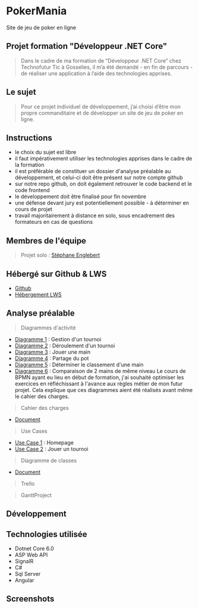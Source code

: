 # PokerMania

Site de jeu de poker en ligne

## Projet formation "Développeur .NET Core"

> Dans le cadre de ma formation de “Développeur .NET Core” chez Technofutur Tic à Gosselies, il
> m’a été demandé - en fin de parcours - de réaliser une application à l’aide des technologies
> apprises.

## Le sujet

> Pour ce projet individuel de développement, j’ai choisi d’être mon propre commanditaire et de
> développer un site de jeu de poker en ligne.

## Instructions

- le choix du sujet est libre
- il faut impérativement utiliser les technologies apprises dans le cadre de la formation
- il est préférable de constituer un dossier d'analyse préalable au développement, et celui-ci doit être présent sur notre compte github
- sur notre repo github, on doit également retrouver le code backend et le code frontend
- le développement doit être finalisé pour fin novembre
- une défense devant jury est potentiellement possible - à déterminer en cours de projet
- travail majoritairement à distance en solo, sous encadrement des formateurs en cas de questions

## Membres de l'équipe

> Projet solo : [Stéphane Englebert](https://github.com/stephane-englebert)

## Hébergé sur Github & LWS

- [Github](https://github.com/stephane-englebert/PokerMania.git/)
- [Hébergement LWS](https://pokermania.site/)

## Analyse préalable

> Diagrammes d'activité

- [Diagramme 1](https://github.com/stephane-englebert/PokerMania.git/project-doc/) : Gestion d'un tournoi
- [Diagramme 2]() : Déroulement d'un tournoi
- [Diagramme 3]() : Jouer une main
- [Diagramme 4]() : Partage du pot
- [Diagramme 5]() : Déterminer le classement d'une main
- [Diagramme 6]() : Comparaison de 2 mains de même niveau
  Le cours de BPMN ayant eu lieu en début de formation, j'ai souhaité optimiser les exercices en réfléchissant à l'avance aux règles métier de mon futur projet. Cela explique que ces diagrammes aient été réalisés avant même le cahier des charges.

> Cahier des charges

- [Document]()

> Use Cases

- [Use Case 1]() : Homepage
- [Use Case 2]() : Jouer un tournoi

> Diagramme de classes

- [Document]()

> Trello

> GanttProject

## Développement

## Technologies utilisée

- Dotnet Core 6.0
- ASP Web API
- SignalR
- C#
- Sql Server
- Angular

## Screenshots
